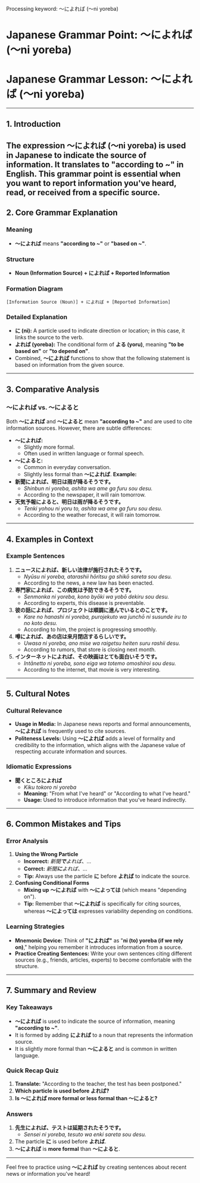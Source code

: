 Processing keyword: ～によれば (〜ni yoreba)
# Japanese Grammar Point: ～によれば (〜ni yoreba)
# Japanese Grammar Lesson: ～によれば (〜ni yoreba)

---
## 1. Introduction
The expression **～によれば (〜ni yoreba)** is used in Japanese to indicate the source of information. It translates to **"according to ~"** in English. This grammar point is essential when you want to report information you've heard, read, or received from a specific source.
---
## 2. Core Grammar Explanation
### Meaning
- **～によれば** means **"according to ~"** or **"based on ~"**.
### Structure
- **Noun (Information Source) + によれば + Reported Information**
### Formation Diagram
```
[Information Source (Noun)] + によれば + [Reported Information]
```
### Detailed Explanation
- **に (ni):** A particle used to indicate direction or location; in this case, it links the source to the verb.
- **よれば (yoreba):** The conditional form of **よる (yoru)**, meaning **"to be based on"** or **"to depend on"**.
- Combined, **～によれば** functions to show that the following statement is based on information from the given source.
---
## 3. Comparative Analysis
### ～によれば vs. ～によると
Both **～によれば** and **～によると** mean **"according to ~"** and are used to cite information sources. However, there are subtle differences:
- **～によれば:**
  - Slightly more formal.
  - Often used in written language or formal speech.
- **～によると:**
  - Common in everyday conversation.
  - Slightly less formal than **～によれば**.
**Example:**
- **新聞によれば、明日は雨が降るそうです。**
  - *Shinbun ni yoreba, ashita wa ame ga furu sou desu.*
  - According to the newspaper, it will rain tomorrow.
- **天気予報によると、明日は雨が降るそうです。**
  - *Tenki yohou ni yoru to, ashita wa ame ga furu sou desu.*
  - According to the weather forecast, it will rain tomorrow.
---
## 4. Examples in Context
### Example Sentences
1. **ニュースによれば、新しい法律が施行されたそうです。**
   - *Nyūsu ni yoreba, atarashii hōritsu ga shikō sareta sou desu.*
   - According to the news, a new law has been enacted.
2. **専門家によれば、この病気は予防できるそうです。**
   - *Senmonka ni yoreba, kono byōki wa yobō dekiru sou desu.*
   - According to experts, this disease is preventable.
3. **彼の話によれば、プロジェクトは順調に進んでいるとのことです。**
   - *Kare no hanashi ni yoreba, purojekuto wa junchō ni susunde iru to no koto desu.*
   - According to him, the project is progressing smoothly.
4. **噂によれば、あの店は来月閉店するらしいです。**
   - *Uwasa ni yoreba, ano mise wa raigetsu heiten suru rashii desu.*
   - According to rumors, that store is closing next month.
5. **インターネットによれば、その映画はとても面白いそうです。**
   - *Intānetto ni yoreba, sono eiga wa totemo omoshiroi sou desu.*
   - According to the internet, that movie is very interesting.
---
## 5. Cultural Notes
### Cultural Relevance
- **Usage in Media:** In Japanese news reports and formal announcements, **～によれば** is frequently used to cite sources.
- **Politeness Levels:** Using **～によれば** adds a level of formality and credibility to the information, which aligns with the Japanese value of respecting accurate information and sources.
### Idiomatic Expressions
- **聞くところによれば**
  - *Kiku tokoro ni yoreba*
  - **Meaning:** "From what I've heard" or "According to what I've heard."
  - **Usage:** Used to introduce information that you've heard indirectly.
---
## 6. Common Mistakes and Tips
### Error Analysis
1. **Using the Wrong Particle**
   - **Incorrect:** *新聞**で**よれば、...*
   - **Correct:** *新聞**に**よれば、...*
   - **Tip:** Always use the particle **に** before **よれば** to indicate the source.
2. **Confusing Conditional Forms**
   - **Mixing up** **～によれば** with **～によっては** (which means "depending on").
   - **Tip:** Remember that **～によれば** is specifically for citing sources, whereas **～によっては** expresses variability depending on conditions.
### Learning Strategies
- **Mnemonic Device:** Think of **"によれば"** as "**ni (to) yoreba (if we rely on)**," helping you remember it introduces information from a source.
- **Practice Creating Sentences:** Write your own sentences citing different sources (e.g., friends, articles, experts) to become comfortable with the structure.
---
## 7. Summary and Review
### Key Takeaways
- **～によれば** is used to indicate the source of information, meaning **"according to ~"**.
- It is formed by adding **によれば** to a noun that represents the information source.
- It is slightly more formal than **～によると** and is common in written language.
### Quick Recap Quiz
1. **Translate:** "According to the teacher, the test has been postponed."
2. **Which particle is used before よれば?**
3. **Is ～によれば more formal or less formal than ～によると?**
### Answers
1. **先生によれば、テストは延期されたそうです。**
   - *Sensei ni yoreba, tesuto wa enki sareta sou desu.*
2. The particle **に** is used before **よれば**.
3. **～によれば** is **more formal** than **～によると**.
---
Feel free to practice using **～によれば** by creating sentences about recent news or information you've heard!
